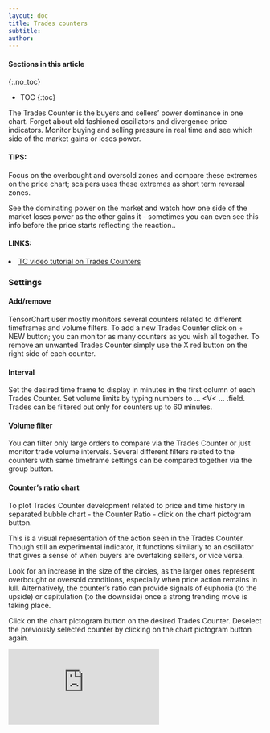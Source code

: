 ```yaml
---
layout: doc
title: Trades counters
subtitle: 
author:
---
```


#### Sections in this article
{:.no_toc}
* TOC
{:toc}

The Trades Counter is the buyers and sellers’ power dominance in one chart. Forget about old fashioned oscillators and divergence price indicators. Monitor buying and selling pressure in real time and see which side of the market gains or loses power.

<div class="summary-box">
<h4>TIPS:</h4>
<p>Focus on the overbought and oversold zones and compare these extremes on the price chart; scalpers uses these extremes as short term reversal zones.</p>
<p>See the dominating power on the market and watch how one side of the market loses power as the other gains it -  sometimes you can even see this info before the price starts reflecting the reaction..</p>
<h4>LINKS:</h4>
  <li> <a href="https://youtu.be/f7iAl1nf-dQ" target="_blank">TC video tutorial on Trades Counters</a></li>
<ul>
</ul>
</div>


### Settings
#### Add/remove 
TensorChart user mostly monitors several counters related to different timeframes and volume filters. To add a new Trades Counter click on + NEW button; you can monitor as many counters as you wish all together. To remove an unwanted Trades Counter simply use the X red button on the right side of each counter.

#### Interval
Set the desired time frame to display in minutes in the first column of each Trades Counter. Set volume limits by typing numbers to ... <V< ... .field. Trades can be filtered out only for counters up to 60 minutes. 

#### Volume filter
You can filter only large orders to compare via the Trades Counter or just monitor trade volume intervals. Several different filters related to the counters with same timeframe settings can be compared together via the group button.

#### Counter’s ratio chart
To plot Trades Counter development related to price and time history in separated bubble chart -  the Counter Ratio - click on the chart pictogram button.

This is a visual representation of the action seen in the Trades Counter. Though still an experimental indicator, it functions similarly to an oscillator that gives a sense of when buyers are overtaking sellers, or vice versa. 

Look for an increase in the size of the circles, as the larger ones represent overbought or oversold conditions, especially when price action remains in lull. Alternatively, the counter’s ratio can provide signals of euphoria (to the upside) or capitulation (to the downside) once a strong trending move is taking place.

Click on the chart pictogram button on the desired Trades Counter. Deselect the previously selected counter by clicking on the chart pictogram button again.

<div class="videowrapper">
<iframe src="http://www.youtube.com/embed/f7iAl1nf-dQ?autoplay=0&amp;showinfo=0&amp;rel=0&amp;modestbranding=1&amp;playsinline=1" frameborder="0" allowfullscreen uk-responsive uk-video="automute: true"></iframe>
</div>
